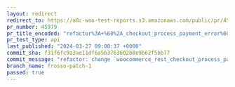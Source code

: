 ```yaml
---
layout: redirect
redirect_to: https://a8c-woo-test-reports.s3.amazonaws.com/public/pr/45979/api/index.html
pr_number: 45979
pr_title_encoded: "refactor%3A+%60%2A_checkout_process_payment_error%60+to+return+400+error+code"
pr_test_type: api
last_published: "2024-03-27 09:08:37 +0000"
commit_sha: f31f6fc9a3ae11df6a5b3763602b8e9b62f5bb77
commit_message: "refactor: change `woocommerce_rest_checkout_process_payment_error` to…"
branch_name: frosso-patch-1
passed: true
---
```

